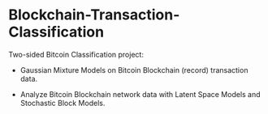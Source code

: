 # Blockchain-Transaction-Classification

Two-sided Bitcoin Classification project:

* Gaussian Mixture Models on Bitcoin Blockchain (record) transaction data.

* Analyze Bitcoin Blockchain network data with Latent Space Models and Stochastic Block Models.

